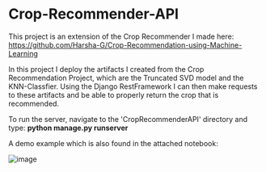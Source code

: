 # Crop-Recommender-API

This project is an extension of the Crop Recommender I made here: https://github.com/Harsha-G/Crop-Recommendation-using-Machine-Learning

In this project I deploy the artifacts I created from the Crop Recommendation Project, which are the Truncated SVD model and the KNN-Classfier. Using the Django RestFramework I can then make requests to these artifacts and be able to properly return the crop that is recommended.

To run the server, navigate to the 'CropRecommenderAPI' directory and type: 
**python manage.py runserver**

A demo example which is also found in the attached notebook:

![image](https://user-images.githubusercontent.com/36895833/135715218-6a182d32-9b21-49c6-913f-9e89735330e2.png)
